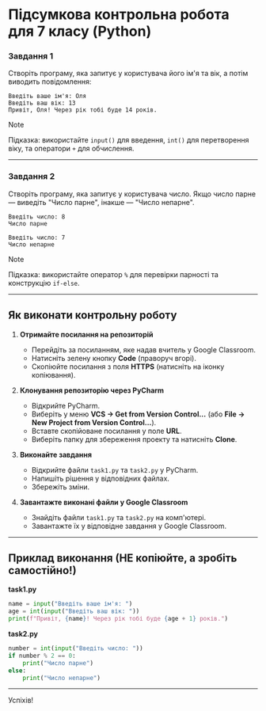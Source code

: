 
# Підсумкова контрольна робота для 7 класу (Python)

### Завдання 1
Створіть програму, яка запитує у користувача його ім'я та вік, а потім виводить повідомлення:

```
Введіть ваше ім'я: Оля
Введіть ваш вік: 13
Привіт, Оля! Через рік тобі буде 14 років.
```
> [!NOTE]
> Підказка: використайте `input()` для введення, `int()` для перетворення віку, та оператори `+` для обчислення.

---

### Завдання 2
Створіть програму, яка запитує у користувача число. Якщо число парне — виведіть "Число парне", інакше — "Число непарне".

```
Введіть число: 8
Число парне
```

```
Введіть число: 7
Число непарне
```
> [!NOTE]
> Підказка: використайте оператор `%` для перевірки парності та конструкцію `if-else`.

---

## Як виконати контрольну роботу

1. **Отримайте посилання на репозиторій**
   - Перейдіть за посиланням, яке надав вчитель у Google Classroom.
   - Натисніть зелену кнопку **Code** (праворуч вгорі).
   - Скопіюйте посилання з поля **HTTPS** (натисніть на іконку копіювання).

2. **Клонування репозиторію через PyCharm**
   - Відкрийте PyCharm.
   - Виберіть у меню **VCS → Get from Version Control...** (або **File → New Project from Version Control...**).
   - Вставте скопійоване посилання у поле **URL**.
   - Виберіть папку для збереження проекту та натисніть **Clone**.

3. **Виконайте завдання**
   - Відкрийте файли `task1.py` та `task2.py` у PyCharm.
   - Напишіть рішення у відповідних файлах.
   - Збережіть зміни.

4. **Завантажте виконані файли у Google Classroom**
   - Знайдіть файли `task1.py` та `task2.py` на комп'ютері.
   - Завантажте їх у відповідне завдання у Google Classroom.

---

## Приклад виконання (НЕ копіюйте, а зробіть самостійно!)

**task1.py**
```python
name = input("Введіть ваше ім'я: ")
age = int(input("Введіть ваш вік: "))
print(f"Привіт, {name}! Через рік тобі буде {age + 1} років.")
```

**task2.py**
```python
number = int(input("Введіть число: "))
if number % 2 == 0:
    print("Число парне")
else:
    print("Число непарне")
```

---

Успіхів!
